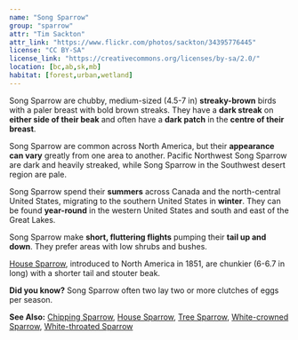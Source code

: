 ```yaml
---
name: "Song Sparrow"
group: "sparrow"
attr: "Tim Sackton"
attr_link: "https://www.flickr.com/photos/sackton/34395776445"
license: "CC BY-SA"
license_link: "https://creativecommons.org/licenses/by-sa/2.0/"
location: [bc,ab,sk,mb]
habitat: [forest,urban,wetland]
---
```

Song Sparrow are chubby, medium-sized (4.5-7 in) **streaky-brown** birds with a paler breast with bold brown streaks. They have a **dark streak** on **either side of their beak** and often have a **dark patch** in the **centre of their breast**.

Song Sparrow are common across North America, but their **appearance can vary** greatly from one area to another. Pacific Northwest Song Sparrow are dark and heavily streaked, while Song Sparrow in the Southwest desert region are pale.

Song Sparrow spend their **summers** across Canada and the north-central United States, migrating to the southern United States in **winter**. They can be found **year-round** in the western United States and south and east of the Great Lakes.

Song Sparrow make **short, fluttering flights** pumping their **tail up and down**. They prefer areas with low shrubs and bushes.

[House Sparrow](/birds/houspar/), introduced to North America in 1851, are chunkier (6-6.7 in long) with a shorter tail and stouter beak.

**Did you know?** Song Sparrow often two lay two or more clutches of eggs per season.

<!-- generated, do not edit -->
**See Also:**
[Chipping Sparrow](/birds/chipspar/),
[House Sparrow](/birds/houspar/),
[Tree Sparrow](/birds/treespar/),
[White-crowned Sparrow](/birds/whitecspar/),
[White-throated Sparrow](/birds/whitetspar/)

